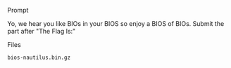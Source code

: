 Prompt

Yo, we hear you like BIOs in your BIOS so enjoy a BIOS of BIOs. Submit the part after "The Flag Is:"

Files

    bios-nautilus.bin.gz

